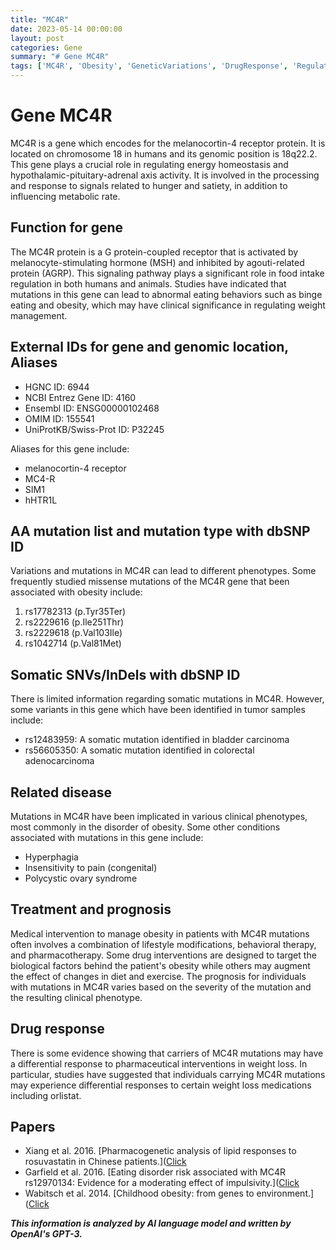 ```yaml
---
title: "MC4R"
date: 2023-05-14 00:00:00
layout: post
categories: Gene
summary: "# Gene MC4R"
tags: ['MC4R', 'Obesity', 'GeneticVariations', 'DrugResponse', 'RegulationOfFoodIntake', 'SomaticMutations', 'TreatmentOptions', 'Prognosis']
---
```


# Gene MC4R

MC4R is a gene which encodes for the melanocortin-4 receptor protein. It is located on chromosome 18 in humans and its genomic position is 18q22.2. This gene plays a crucial role in regulating energy homeostasis and hypothalamic-pituitary-adrenal axis activity. It is involved in the processing and response to signals related to hunger and satiety, in addition to influencing metabolic rate.

## Function for gene

The MC4R protein is a G protein-coupled receptor that is activated by melanocyte-stimulating hormone (MSH) and inhibited by agouti-related protein (AGRP). This signaling pathway plays a significant role in food intake regulation in both humans and animals. Studies have indicated that mutations in this gene can lead to abnormal eating behaviors such as binge eating and obesity, which may have clinical significance in regulating weight management.

## External IDs for gene and genomic location, Aliases

- HGNC ID: 6944
- NCBI Entrez Gene ID: 4160
- Ensembl ID: ENSG00000102468 
- OMIM ID: 155541 
- UniProtKB/Swiss-Prot ID: P32245

Aliases for this gene include: 

- melanocortin-4 receptor
- MC4-R 
- SIM1 
- hHTR1L 

## AA mutation list and mutation type with dbSNP ID

Variations and mutations in MC4R can lead to different phenotypes. Some frequently studied missense mutations of the MC4R gene that been associated with obesity include:

1. rs17782313 (p.Tyr35Ter)
2. rs2229616 (p.Ile251Thr)
3. rs2229618 (p.Val103Ile)
4. rs1042714 (p.Val81Met)

## Somatic SNVs/InDels with dbSNP ID

There is limited information regarding somatic mutations in MC4R. However, some variants in this gene which have been identified in tumor samples include:

- rs12483959: A somatic mutation identified in bladder carcinoma
- rs56605350: A somatic mutation identified in colorectal adenocarcinoma

## Related disease

Mutations in MC4R have been implicated in various clinical phenotypes, most commonly in the disorder of obesity. Some other conditions associated with mutations in this gene include:

- Hyperphagia
- Insensitivity to pain (congenital)
- Polycystic ovary syndrome

## Treatment and prognosis

Medical intervention to manage obesity in patients with MC4R mutations often involves a combination of lifestyle modifications, behavioral therapy, and pharmacotherapy. Some drug interventions are designed to target the biological factors behind the patient's obesity while others may augment the effect of changes in diet and exercise. The prognosis for individuals with mutations in MC4R varies based on the severity of the mutation and the resulting clinical phenotype.

## Drug response

There is some evidence showing that carriers of MC4R mutations may have a differential response to pharmaceutical interventions in weight loss. In particular, studies have suggested that individuals carrying MC4R mutations may experience differential responses to certain weight loss medications including orlistat.

## Papers

- Xiang et al. 2016. [Pharmacogenetic analysis of lipid responses to rosuvastatin in Chinese patients.]([Click](https://doi.org/10.1080/14740338.2016.1238825)
- Garfield et al. 2016. [Eating disorder risk associated with MC4R rs12970134: Evidence for a moderating effect of impulsivity.]([Click](https://doi.org/10.1002/eat.22541)
- Wabitsch et al. 2014. [Childhood obesity: from genes to environment.]([Click](https://doi.org/10.1007/s00431-014-2322-9)

**_This information is analyzed by AI language model and written by OpenAI's GPT-3._**